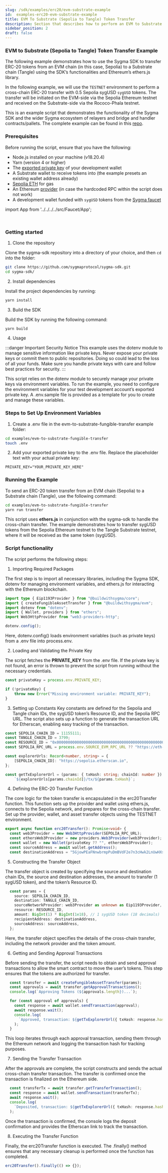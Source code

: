 ```yaml
---
slug: /sdk/examples/erc20/evm-substrate-example
id:  examples-erc20-evm-substrate-example
title: EVM To Substrate (Sepolia to Tangle) Token Transfer
description: Section that describes how to perform an EVM to Substrate token transfer.
sidebar_position: 2
draft: false
---
```


### EVM to Substrate (Sepolia to Tangle) Token Transfer Example

The following example demonstrates how to use the Sygma SDK to transfer ERC-20 tokens from an EVM chain (in this case, Sepolia) to a Substrate chain (Tangle) using the SDK’s functionalities and Ethereum’s ethers.js library.

In the following example, we will use the `TESTNET` environment to perform a cross-chain ERC-20 transfer with 0.5 Sepolia sygUSD `sygUSD` tokens. The transfer will be initiated on the EVM-side via the Sepolia Ethereum testnet and received on the Substrate-side via the Rococo-Phala testnet.

This is an example script that demonstrates the functionality of the Sygma SDK and the wider Sygma ecosystem of relayers and bridge and handler contracts/pallets. The complete example can be found in this [repo](
https://github.com/sygmaprotocol/sygma-sdk/tree/main/examples/evm-to-substrate-fungible-transfer#sygma-sdk-erc20-example).

### Prerequisites

Before running the script, ensure that you have the following:

- Node.js installed on your machine (v18.20.4)
- Yarn (version 4 or higher)
- The [exported private key](https://support.metamask.io/hc/en-us/articles/360015289632-How-to-export-an-account-s-private-key) of your development wallet
- A Substrate wallet to receive tokens into (the example presets an existing wallet address already)
- [Sepolia ETH](https://sepoliafaucet.com/) for gas 
- An Ethereum [provider](https://www.infura.io/) (in case the hardcoded RPC within the script does not work)
- A development wallet funded with `sygUSD` tokens from the [Sygma faucet](https://faucet-ui-stage.buildwithsygma.com/)

import App from '../../../../src/Faucet/App'; 

<App />
<br/>

### Getting started

1. Clone the repository 

Clone the sygma-sdk repository into a directory of your choice, and then `cd` into the folder:

```bash
git clone https://github.com/sygmaprotocol/sygma-sdk.git
cd sygma-sdk/
```

2. Install dependencies
   
Install the project dependencies by running:

```bash
yarn install
```

3. Build the SDK

Build the SDK by running the following command:

```bash
yarn build
```

4. Usage

:::danger Important Security Notice
This example uses the dotenv module to manage sensitive information like private keys. Never expose your private keys or commit them to public repositories. Doing so could lead to the loss of all your funds. Make sure you handle private keys with care and follow best practices for security.
:::

This script relies on the dotenv module to securely manage your private keys via environment variables. To run the example, you need to configure the environment variables for your test development account’s exported private key. A .env.sample file is provided as a template for you to create and manage these variables.

### Steps to Set Up Environment Variables

1.	Create a .env file in the evm-to-substrate-fungible-transfer example folder:

```bash
cd examples/evm-to-substrate-fungible-transfer
touch .env
```
2. Add your exported private key to the .env file. Replace the placeholder text with your actual private key:
```dotenv
PRIVATE_KEY="YOUR_PRIVATE_KEY_HERE"
```

### Running the Example
To send an ERC-20 token transfer from an EVM chain (Sepolia) to a Substrate chain (Tangle), use the following command:

```bash
cd examples/evm-to-substrate-fungible-transfer
yarn run transfer
```

This script uses **ethers.js** in conjunction with the sygma-sdk to handle the cross-chain transfer. The example demonstrates how to transfer sygUSD tokens from the Sepolia Ethereum testnet to the Tangle Substrate testnet, where it will be received as the same token (sygUSD).


### Script functionality
The script performs the following steps:

1. Importing Required Packages

The first step is to import all necessary libraries, including the Sygma SDK, dotenv for managing environment variables, and ethers.js for interacting with the Ethereum blockchain.
```ts
import type { Eip1193Provider } from "@buildwithsygma/core";
import { createFungibleAssetTransfer } from "@buildwithsygma/evm";
import dotenv from "dotenv";
import { Wallet, providers } from "ethers";
import Web3HttpProvider from "web3-providers-http";

dotenv.config();
```
Here, dotenv.config() loads environment variables (such as private keys) from a .env file into process.env.

2. Loading and Validating the Private Key
   
The script fetches the **PRIVATE_KEY** from the .env file. If the private key is not found, an error is thrown to prevent the script from running without the necessary credentials.
```ts
const privateKey = process.env.PRIVATE_KEY;

if (!privateKey) {
    throw new Error("Missing environment variable: PRIVATE_KEY");
}
```

3. Setting up Constants
   Key constants are defined for the Sepolia and Tangle chain IDs, the sygUSD token’s Resource ID, and the Sepolia RPC URL. The script also sets up a function to generate the transaction URL for Etherscan, enabling easy tracking of the transaction.
```ts
const SEPOLIA_CHAIN_ID = 11155111;
const TANGLE_CHAIN_ID = 3799;
const RESOURCE_ID = "0x0000000000000000000000000000000000000000000000000000000000002000";
const SEPOLIA_RPC_URL = process.env.SOURCE_EVM_RPC_URL ?? "https://eth-sepolia.g.alchemy.com/v2/MeCKDrpxLkGOn4LMlBa3cKy1EzzOzwzG";

const explorerUrls: Record<number, string> = {
    [SEPOLIA_CHAIN_ID]: "https://sepolia.etherscan.io",
};

const getTxExplorerUrl = (params: { txHash: string; chainId: number }): string =>
    `${explorerUrls[params.chainId]}/tx/${params.txHash}`;
```
4. Defining the ERC-20 Transfer Function
   
The core logic for the token transfer is encapsulated in the erc20Transfer function. This function sets up the provider and wallet using ethers.js, connects to the Sepolia network, and prepares for the cross-chain transfer.
Set up the provider, wallet, and asset transfer objects using the TESTNET environment.

```ts
export async function erc20Transfer(): Promise<void> {
  const web3Provider = new Web3HttpProvider(SEPOLIA_RPC_URL);
  const ethersWeb3Provider = new providers.Web3Provider(web3Provider);
  const wallet = new Wallet(privateKey ?? "", ethersWeb3Provider);
  const sourceAddress = await wallet.getAddress();
  const destinationAddress = "5GjowPEaFNnwbrmpPuDmBVdF2e7n3cHwk2LnUwHXsaW5KtEL"; // Substrate address
```

5. Constructing the Transfer Object
   
The transfer object is created by specifying the source and destination chain IDs, the source and destination addresses, the amount to transfer (1 sygUSD token), and the token’s Resource ID.
```ts
  const params = {
    source: SEPOLIA_CHAIN_ID,
    destination: TANGLE_CHAIN_ID,
    sourceNetworkProvider: web3Provider as unknown as Eip1193Provider,
    resource: RESOURCE_ID,
    amount: BigInt(1) * BigInt(1e18), // 1 sygUSD token (18 decimals)
    recipientAddress: destinationAddress,
    sourceAddress: sourceAddress,
  };
```

Here, the transfer object specifies the details of the cross-chain transfer, including the network provider and the token amount.

6. Getting and Sending Approval Transactions
   
Before sending the transfer, the script needs to obtain and send approval transactions to allow the smart contract to move the user’s tokens. This step ensures that the tokens are authorized for transfer.

```ts
  const transfer = await createFungibleAssetTransfer(params);
  const approvals = await transfer.getApprovalTransactions();
  console.log(`Approving Tokens (${approvals.length})...`);

  for (const approval of approvals) {
    const response = await wallet.sendTransaction(approval);
    await response.wait();
    console.log(
      `Approved, transaction: ${getTxExplorerUrl({ txHash: response.hash, chainId: SEPOLIA_CHAIN_ID })}`
    );
  }
```

This loop iterates through each approval transaction, sending them through the Ethereum network and logging the transaction hash for tracking purposes.

7.  Sending the Transfer Transaction
    
After the approvals are complete, the script constructs and sends the actual cross-chain transfer transaction. The transfer is confirmed once the transaction is finalized on the Ethereum side.
```ts
  const transferTx = await transfer.getTransferTransaction();
  const response = await wallet.sendTransaction(transferTx);
  await response.wait();
  console.log(
    `Deposited, transaction: ${getTxExplorerUrl({ txHash: response.hash, chainId: SEPOLIA_CHAIN_ID })}`
  );
```

Once the transaction is confirmed, the console logs the deposit confirmation and provides the Etherscan link to track the transaction.

8. Executing the Transfer Function

Finally, the erc20Transfer function is executed. The .finally() method ensures that any necessary cleanup is performed once the function has completed.
```ts
erc20Transfer().finally(() => {});
```